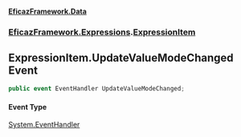 #### [EficazFramework.Data](EficazFrameworkData.md 'EficazFramework Data')
### [EficazFramework.Expressions](EficazFrameworkData.md#EficazFramework.Expressions 'EficazFramework.Expressions').[ExpressionItem](EficazFramework.Expressions/ExpressionItem.md 'EficazFramework.Expressions.ExpressionItem')

## ExpressionItem.UpdateValueModeChanged Event

```csharp
public event EventHandler UpdateValueModeChanged;
```

#### Event Type
[System.EventHandler](https://docs.microsoft.com/en-us/dotnet/api/System.EventHandler 'System.EventHandler')